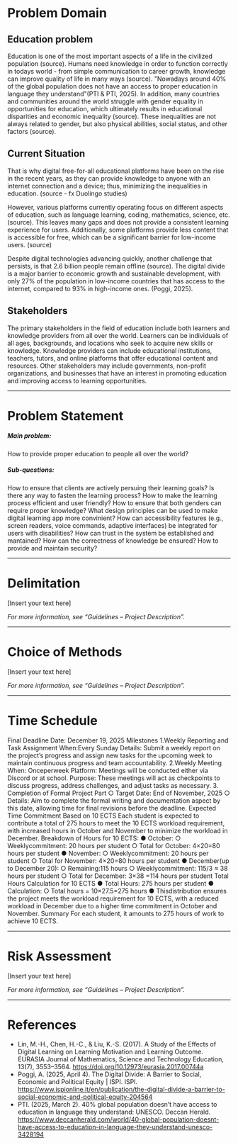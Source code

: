 # Problem Domain  

## Education problem

Education is one of the most important aspects of a life in the civilized population (source). Humans need knowledge in order to function correctly in todays world - from simple communication to career growth, knowledge can improve quality of life in many ways (source). "Nowadays around 40% of the global population does not have an access to proper education in language they understand"(PTI & PTI, 2025). In addition, many countries and communities around the world struggle with gender equality in opportunities for education, which ultimately results in educational disparities and economic inequality (source). These inequalities are not always related to gender, but also physical abilities, social status, and other factors (source). 

## Current Situation

That is why digital free-for-all educational platforms have been on the rise in the recent years, as they can provide knowledge to anyone with an internet connection and a device; thus, minimizing the inequalities in education. (source - fx Duolingo studies)

However, various platforms currently operating focus on different aspects of education, such as language learning, coding, mathematics, science, etc. (source). This leaves many gaps and does not provide a consistent learning experience for users. Additionally, some platforms provide less content that is accessible for free, which can be a significant barrier for low-income users. (source)

Despite digital technologies advancing quickly, another challenge that persists, is that 2.6 billion people remain offline (source). The digital divide is a major barrier to economic growth and sustainable development, with only 27% of the population in low-income countries that has access to the internet, compared to 93% in high-income ones. (Poggi, 2025).

## Stakeholders

The primary stakeholders in the field of education include both learners and knowledge providers from all over the world. Learners can be individuals of all ages, backgrounds, and locations who seek to acquire new skills or knowledge. Knowledge providers can include educational institutions, teachers, tutors, and online platforms that offer educational content and resources. Other stakeholders may include governments, non-profit organizations, and businesses that have an interest in promoting education and improving access to learning opportunities.

---

# Problem Statement  
##### Main problem: 
How to provide proper education to people all over the world?
##### Sub-questions:
How to ensure that clients are actively persuing their learning goals?
Is there any way to fasten the learning process?
How to make the learning process efficient and user friendly?
How to ensure that both genders can require proper knowledge?
What design principles can be used to make digital learning app more convinient?
How can accessibility features (e.g., screen readers, voice commands, adaptive interfaces) be integrated for users with disabilities?
How can trust in the system be established and mantained?
How can the correctness of knowledge be ensured?
How to provide and maintain security?

---

# Delimitation  
[Insert your text here]  

_For more information, see “Guidelines – Project Description”._  

---

# Choice of Methods  
[Insert your text here]  

_For more information, see “Guidelines – Project Description”._  

---

# Time Schedule  

Final Deadline
Date: December 19, 2025
Milestones
1.Weekly Reporting and Task Assignment
When:Every Sunday
Details: Submit a weekly report on the project’s progress and assign new tasks for the upcoming week to maintain continuous progress and team accountability.
2.Weekly Meeting
When: Onceperweek
Platform: Meetings will be conducted either via Discord or at school.
Purpose: These meetings will act as checkpoints to discuss progress, address challenges, and adjust tasks as necessary.
3. Completion of Formal Project Part
○ Target Date: End of November, 2025
○ Details: Aim to complete the formal writing and documentation aspect by this date, allowing time for final revisions before the deadline.
Expected Time Commitment Based on 10 ECTS
Each student is expected to contribute a total of 275 hours to meet the 10 ECTS workload requirement, with increased hours in October and November to minimize the workload in December.
Breakdown of Hours for 10 ECTS:
● October:
○ Weeklycommitment: 20 hours per student
○ Total for October: 4×20=80 hours per student
● November:
○ Weeklycommitment: 20 hours per student
○ Total for November: 4×20=80 hours per student
● December(up to December 20):
○ Remaining:115 hours
○ Weeklycommitment: 115/3 ≈ 38 hours per student
○ Total for December: 3×38 =114 hours per student
Total Hours Calculation for 10 ECTS
● Total Hours: 275 hours per student
● Calculation:
○ Total hours = 10×27.5=275 hours
● Thisdistribution ensures the project meets the workload requirement for 10 ECTS, with a reduced workload in December due to a higher time commitment in October and November.
Summary
For each student, it amounts to 275 hours of work to achieve 10 ECTS.   

---

# Risk Assessment  
[Insert your text here]  

_For more information, see “Guidelines – Project Description”._  

---

# References  

- Lin, M.-H., Chen, H.-C., & Liu, K.-S. (2017). A Study of the Effects of Digital Learning on Learning Motivation and Learning Outcome. EURASIA Journal of Mathematics, Science and Technology Education, 13(7), 3553–3564. https://doi.org/10.12973/eurasia.2017.00744a
- Poggi, A. (2025, April 4). The Digital Divide: A Barrier to Social, Economic and Political Equity | ISPI. ISPI. https://www.ispionline.it/en/publication/the-digital-divide-a-barrier-to-social-economic-and-political-equity-204564
- PTI. (2025, March 2). 40% global population doesn’t have access to education in language they understand: UNESCO. Deccan Herald. https://www.deccanherald.com/world/40-global-population-doesnt-have-access-to-education-in-language-they-understand-unesco-3428194

